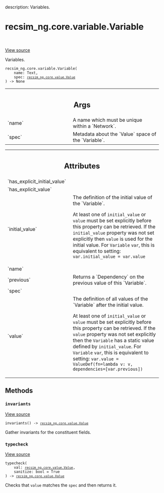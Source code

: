 description: Variables.

<div itemscope itemtype="http://developers.google.com/ReferenceObject">
<meta itemprop="name" content="recsim_ng.core.variable.Variable" />
<meta itemprop="path" content="Stable" />
<meta itemprop="property" content="__init__"/>
<meta itemprop="property" content="invariants"/>
<meta itemprop="property" content="typecheck"/>
</div>

# recsim_ng.core.variable.Variable

<!-- Insert buttons and diff -->

<table class="tfo-notebook-buttons tfo-api nocontent" align="left">

</table>

<a target="_blank" href="https://github.com/google-research/recsim_ng/tree/master/recsim_ng/core/variable.py">View
source</a>

Variables.

<pre class="devsite-click-to-copy prettyprint lang-py tfo-signature-link">
<code>recsim_ng.core.variable.Variable(
    name: Text,
    spec: <a href="../../../recsim_ng/core/value/Value.md"><code>recsim_ng.core.value.Value</code></a>
) -> None
</code></pre>

<!-- Placeholder for "Used in" -->

<!-- Tabular view -->
 <table class="responsive fixed orange">
<colgroup><col width="214px"><col></colgroup>
<tr><th colspan="2"><h2 class="add-link">Args</h2></th></tr>

<tr>
<td>
`name`
</td>
<td>
A name which must be unique within a `Network`.
</td>
</tr><tr>
<td>
`spec`
</td>
<td>
Metadata about the `Value` space of the `Variable`.
</td>
</tr>
</table>

<!-- Tabular view -->
 <table class="responsive fixed orange">
<colgroup><col width="214px"><col></colgroup>
<tr><th colspan="2"><h2 class="add-link">Attributes</h2></th></tr>

<tr> <td> `has_explicit_initial_value` </td> <td>

</td> </tr><tr> <td> `has_explicit_value` </td> <td>

</td> </tr><tr> <td> `initial_value` </td> <td> The definition of the initial
value of the `Variable`.

At least one of `initial_value` or `value` must be set explicitly before this
property can be retrieved. If the `initial_value` property was not set
explicitly then `value` is used for the initial value. For `Variable` `var`,
this is equivalent to setting: `var.initial_value = var.value` </td> </tr><tr>
<td> `name` </td> <td>

</td> </tr><tr> <td> `previous` </td> <td> Returns a `Dependency` on the
previous value of this `Variable`. </td> </tr><tr> <td> `spec` </td> <td>

</td> </tr><tr> <td> `value` </td> <td> The definition of all values of the
`Variable` after the initial value.

At least one of `initial_value` or `value` must be set explicitly before
this property can be retrieved. If the `value` property was not set
explicitly then the `Variable` has a static value defined by
`initial_value`. For `Variable` `var`, this is equivalent to setting:
`var.value = ValueDef(fn=lambda v: v, dependencies=[var.previous])`
</td>
</tr>
</table>

## Methods

<h3 id="invariants"><code>invariants</code></h3>

<a target="_blank" href="https://github.com/google-research/recsim_ng/tree/master/recsim_ng/core/variable.py">View
source</a>

<pre class="devsite-click-to-copy prettyprint lang-py tfo-signature-link">
<code>invariants() -> <a href="../../../recsim_ng/core/value/Value.md"><code>recsim_ng.core.value.Value</code></a>
</code></pre>

Gather invariants for the constituent fields.

<h3 id="typecheck"><code>typecheck</code></h3>

<a target="_blank" href="https://github.com/google-research/recsim_ng/tree/master/recsim_ng/core/variable.py">View
source</a>

<pre class="devsite-click-to-copy prettyprint lang-py tfo-signature-link">
<code>typecheck(
    val: <a href="../../../recsim_ng/core/value/Value.md"><code>recsim_ng.core.value.Value</code></a>,
    sanitize: bool = True
) -> <a href="../../../recsim_ng/core/value/Value.md"><code>recsim_ng.core.value.Value</code></a>
</code></pre>

Checks that `value` matches the `spec` and then returns it.
